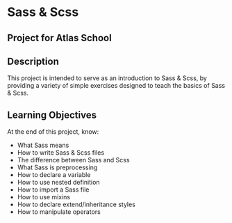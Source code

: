 # Sass & Scss
## Project for Atlas School

## Description
This project is intended to serve as an introduction to Sass & Scss, by providing a variety of simple exercises designed to teach the basics of Sass & Scss.

## Learning Objectives
At the end of this project, know:
- What Sass means
- How to write Sass & Scss files
- The difference between Sass and Scss
- What Sass is preprocessing
- How to declare a variable
- How to use nested definition
- How to import a Sass file
- How to use mixins
- How to declare extend/inheritance styles
- How to manipulate operators
